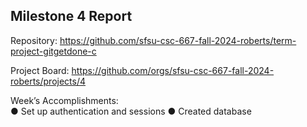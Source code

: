 ## Milestone 4 Report

Repository: https://github.com/sfsu-csc-667-fall-2024-roberts/term-project-gitgetdone-c

Project Board: https://github.com/orgs/sfsu-csc-667-fall-2024-roberts/projects/4

Week’s Accomplishments:  
● Set up authentication and sessions
● Created database
